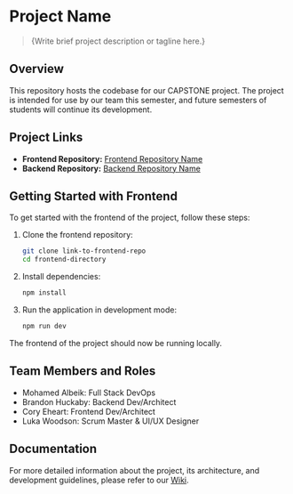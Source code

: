 # Project Name

> {Write brief project description or tagline here.}

## Overview

This repository hosts the codebase for our CAPSTONE project. The project is intended for use by our team this semester, and future semesters of students will continue its development.

## Project Links

- **Frontend Repository:** [Frontend Repository Name](https://github.com/Team-Clubroom/front-end)
- **Backend Repository:** [Backend Repository Name](https://github.com/Team-Clubroom/backend-api)

## Getting Started with Frontend

To get started with the frontend of the project, follow these steps:

1. Clone the frontend repository:
   ```bash
   git clone link-to-frontend-repo
   cd frontend-directory
2. Install dependencies:
   ```bash
   npm install
3. Run the application in development mode:
   ```bash
   npm run dev
The frontend of the project should now be running locally.

## Team Members and Roles
* Mohamed Albeik: Full Stack DevOps
* Brandon Huckaby: Backend Dev/Architect
* Cory Eheart: Frontend Dev/Architect
* Luka Woodson: Scrum Master & UI/UX Designer

## Documentation
For more detailed information about the project, its architecture, and development guidelines, please refer to our [Wiki](https://github.com/Team-Clubroom/front-end/wiki).
